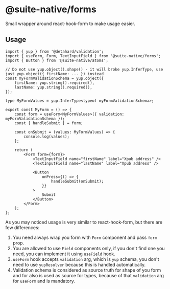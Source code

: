 # @suite-native/forms

Small wrapper around react-hook-form to make usage easier.

## Usage

```tsx
import { yup } from '@detahard/validation';
import { useForm, Form, TextInputField } from '@suite-native/forms';
import { Button } from '@suite-native/atoms';

// Do not use yup.object().shape() - it will broke yup.InferType, use just yup.object({ firstName: ... }) instead
const myFormValidationSchema = yup.object({
    firstName: yup.string().required(),
    lastName: yup.string().required(),
});

type MyFormValues = yup.InferType<typeof myFormValidationSchema>;

export const MyForm = () => {
    const form = useForm<MyFormValues>({ validation: myFormValidationSchema });
    const { handleSubmit } = form;

    const onSubmit = (values: MyFormValues) => {
        console.log(values);
    };

    return (
        <Form form={form}>
            <TextInputField name="firstName" label="Xpub address" />
            <TextInputField name="lastName" label="Xpub address" />

            <Button
                onPress={() => {
                    handleSubmit(onSubmit);
                }}
            >
                Submit
            </Button>
        </Form>
    );
};
```

As you may noticed usage is very similar to react-hook-form, but there are few differences:

1. You need always wrap you form with `Form` component and pass `form` prop.
2. You are allowed to use `Field` components only, if you don't find one you need, you can implement it using `useField` hook.
3. `useForm` hook accepts `validation` arg, which is `yup` schema, you don't need to use `yupResolver` because this is handled automatically.
4. Validation schema is considered as source truth for shape of you form and for also is used as source for types, because of that `validation` arg for `useForm` and is mandatory.
